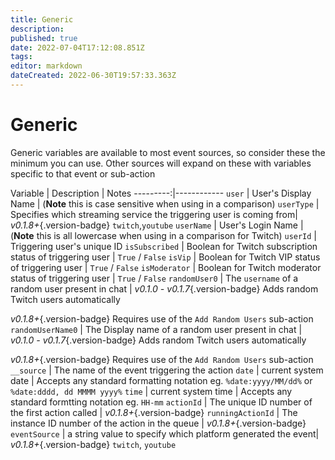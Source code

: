 ```yaml
---
title: Generic
description: 
published: true
date: 2022-07-04T17:12:08.851Z
tags: 
editor: markdown
dateCreated: 2022-06-30T19:57:33.363Z
---
```


# Generic

Generic variables are available to most event sources, so consider these the minimum you can use. Other sources will expand on these with variables specific to that event or sub-action

Variable | Description | Notes
---------:|------------
`user` | User's Display Name | (**Note** this is case sensitive when using in a comparison)
`userType` | Specifies which streaming service the triggering user is coming from| *v0.1.8+*{.version-badge}  `twitch`,`youtube`
`userName` | User's Login Name |(**Note** this is all lowercase when using in a comparison for Twitch)
`userId` | Triggering user's unique ID
`isSubscribed` | Boolean for Twitch subscription status of triggering user | `True` / `False`
`isVip` | Boolean for Twitch VIP status of triggering user | `True` / `False`
`isModerator` | Boolean for Twitch moderator status of triggering user | `True` / `False`
`randomUser0` | The `username` of a random user present in chat |  *v0.1.0 - v0.1.7*{.version-badge} Adds random Twitch users automatically <p>*v0.1.8+*{.version-badge} Requires use of the `Add Random Users` sub-action</span>
`randomUserName0` | The Display name of a random user present in chat |  *v0.1.0 - v0.1.7*{.version-badge} Adds random Twitch users automatically <p>*v0.1.8+*{.version-badge} Requires use of the `Add Random Users` sub-action</span>
`__source` | The name of the event triggering the action
`date` | current system date | Accepts any standard formatting notation eg. `%date:yyyy/MM/dd%` or `%date:dddd, dd MMMM yyyy%`
`time` | current system time | Accepts any standard formtting notation eg. `HH-mm`
`actionId` | The unique ID number of the first action called |  *v0.1.8+*{.version-badge} 
`runningActionId` | The instance ID number of the action in the queue | *v0.1.8+*{.version-badge} 
`eventSource` | a string value to specify which platform generated the event| *v0.1.8+*{.version-badge} `twitch`, `youtube`